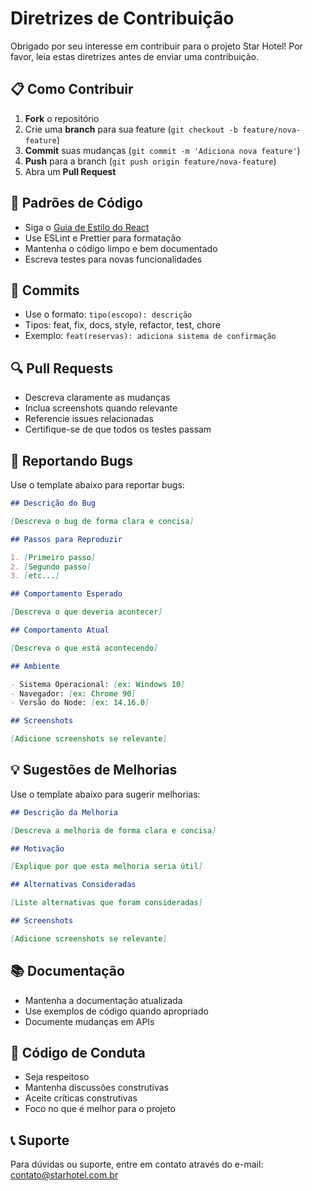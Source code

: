 # Diretrizes de Contribuição

Obrigado por seu interesse em contribuir para o projeto Star Hotel! Por favor, leia estas diretrizes antes de enviar uma contribuição.

## 📋 Como Contribuir

1. **Fork** o repositório
2. Crie uma **branch** para sua feature (`git checkout -b feature/nova-feature`)
3. **Commit** suas mudanças (`git commit -m 'Adiciona nova feature'`)
4. **Push** para a branch (`git push origin feature/nova-feature`)
5. Abra um **Pull Request**

## 🎯 Padrões de Código

- Siga o [Guia de Estilo do React](https://reactjs.org/docs/code-splitting.html)
- Use ESLint e Prettier para formatação
- Mantenha o código limpo e bem documentado
- Escreva testes para novas funcionalidades

## 📝 Commits

- Use o formato: `tipo(escopo): descrição`
- Tipos: feat, fix, docs, style, refactor, test, chore
- Exemplo: `feat(reservas): adiciona sistema de confirmação`

## 🔍 Pull Requests

- Descreva claramente as mudanças
- Inclua screenshots quando relevante
- Referencie issues relacionadas
- Certifique-se de que todos os testes passam

## 🐛 Reportando Bugs

Use o template abaixo para reportar bugs:

```markdown
## Descrição do Bug

[Descreva o bug de forma clara e concisa]

## Passos para Reproduzir

1. [Primeiro passo]
2. [Segundo passo]
3. [etc...]

## Comportamento Esperado

[Descreva o que deveria acontecer]

## Comportamento Atual

[Descreva o que está acontecendo]

## Ambiente

- Sistema Operacional: [ex: Windows 10]
- Navegador: [ex: Chrome 90]
- Versão do Node: [ex: 14.16.0]

## Screenshots

[Adicione screenshots se relevante]
```

## 💡 Sugestões de Melhorias

Use o template abaixo para sugerir melhorias:

```markdown
## Descrição da Melhoria

[Descreva a melhoria de forma clara e concisa]

## Motivação

[Explique por que esta melhoria seria útil]

## Alternativas Consideradas

[Liste alternativas que foram consideradas]

## Screenshots

[Adicione screenshots se relevante]
```

## 📚 Documentação

- Mantenha a documentação atualizada
- Use exemplos de código quando apropriado
- Documente mudanças em APIs

## 🤝 Código de Conduta

- Seja respeitoso
- Mantenha discussões construtivas
- Aceite críticas construtivas
- Foco no que é melhor para o projeto

## 📞 Suporte

Para dúvidas ou suporte, entre em contato através do e-mail: contato@starhotel.com.br